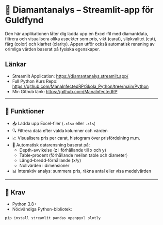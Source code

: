 # 💎 Diamantanalys – Streamlit-app för Guldfynd

Den här applikationen låter dig ladda upp en Excel-fil med diamantdata, filtrera och visualisera olika aspekter som pris, vikt (carat), slipkvalitet (cut), färg (color) och klarhet (clarity). Appen utför också automatisk rensning av orimliga värden baserat på fysiska egenskaper.

## Länkar

- Streamlit Application: https://diamantanalys.streamlit.app/
- Full Python Kurs Repo: https://github.com/ManaInfectedRP/Skola_Python/tree/main/Python
- Min Github länk: https://github.com/ManaInfectedRP

---

## 🧰 Funktioner

- 📤 Ladda upp Excel-filer (`.xlsx` eller `.xls`)
- 🔍 Filtrera data efter valda kolumner och värden
- 📈 Visualisera pris per carat, histogram över prisfördelning m.m.
- 🧹 Automatisk datarensning baserat på:
  - Depth-avvikelse (z i förhållande till x och y)
  - Table-procent (förhållande mellan table och diameter)
  - Längd–bredd-förhållande (x/y)
  - Nollvärden i dimensioner
- 📊 Interaktiv analys: summera pris, räkna antal eller visa medelvärden

---

## 📂 Krav

- Python 3.8+
- Nödvändiga Python-bibliotek:

```bash
pip install streamlit pandas openpyxl plotly
